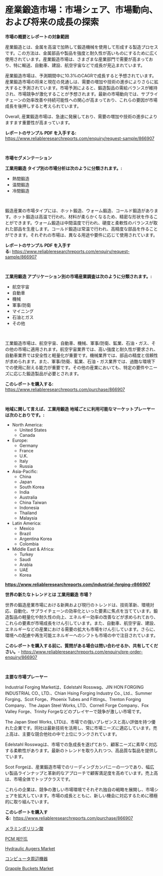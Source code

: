 <p><h1>産業鍛造市場：市場シェア、市場動向、および将来の成長の探索</h1></p><p><strong>市場の概要とレポートの対象範囲</strong></p>
<p><p>産業鍛造とは、金属を高温で加熱して鍛造機械を使用して形成する製造プロセスです。この方法は、金属部品や製品を強度と耐久性が高いものにするために広く使用されています。産業鍛造市場は、さまざまな産業部門で需要が高まっており、特に輸送、自動車、建設、航空宇宙などで成長が見込まれています。</p><p>産業鍛造市場は、予測期間中に10.3%のCAGRで成長すると予想されています。産業鍛造市場の将来と現在の見通しは、需要の増加や技術の進歩によりさらに拡大すると予測されています。市場予測によると、鍛造製品の需給バランスが維持され、市場競争が激化することが予想されます。最新の市場動向では、サプライチェーンの効率改善や持続可能性への関心が高まっており、これらの要因が市場成長を後押しすると考えられています。</p><p>Overall, 産業鍛造市場は、急速に発展しており、需要の増加や技術の進歩によりますます重要性が高まっています。</p></p>
<p><strong>レポートのサンプル PDF を入手する:</strong> <a href="https://www.reliableresearchreports.com/enquiry/request-sample/866907">https://www.reliableresearchreports.com/enquiry/request-sample/866907</a></p>
<p>&nbsp;</p>
<p><strong>市場セグメンテーション</strong></p>
<p><strong>工業用鍛造 タイプ別の市場分析は次のように分類されます。:</strong></p>
<p><ul><li>熱間鍛造</li><li>温間鍛造</li><li>冷間鍛造</li></ul></p>
<p>&nbsp;</p>
<p><p>鍛造産業の市場タイプには、ホット鍛造、ウォーム鍛造、コールド鍛造があります。ホット鍛造は高温で行われ、材料が柔らかくなるため、精密な形状を作ることができます。ウォーム鍛造は中間温度で行われ、硬度と柔軟性のバランスが取れた部品を生産します。コールド鍛造は常温で行われ、高精度な部品を作ることができます。それぞれの市場は、異なる用途や要件に応じて使用されています。</p></p>
<p><strong>レポートのサンプル PDF を入手する:</strong>&nbsp;<a href="https://www.reliableresearchreports.com/enquiry/request-sample/866907">https://www.reliableresearchreports.com/enquiry/request-sample/866907</a></p>
<p>&nbsp;</p>
<p><strong> 工業用鍛造 アプリケーション別の市場産業調査は次のように分類されます。:</strong></p>
<p><ul><li>航空宇宙</li><li>自動車</li><li>機械</li><li>軍事/防衛</li><li>マイニング</li><li>石油とガス</li><li>その他</li></ul></p>
<p>&nbsp;</p>
<p><p>工業鍛造市場は、航空宇宙、自動車、機械、軍事/防衛、鉱業、石油・ガス、その他の市場に適用されます。航空宇宙業界では、高い強度と耐久性が要求され、自動車業界では安全性と軽量化が重要です。機械業界では、部品の精度と信頼性が求められます。また、軍事/防衛、鉱業、石油・ガス業界では、過酷な環境下での使用に耐える能力が重要です。その他の産業においても、特定の要件やニーズに応じた鍛造製品が必要とされます。</p></p>
<p><strong>このレポートを購入する:</strong>&nbsp; <a href="https://www.reliableresearchreports.com/purchase/866907">https://www.reliableresearchreports.com/purchase/866907</a></p>
<p>&nbsp;</p>
<p><strong>地域に関して言えば、工業用鍛造 地域ごとに利用可能なマーケットプレーヤーは次のとおりです。:</strong></p>
<p><ul>
    <li>
        North America:
        <ul>
            <li>United States</li>
            <li>Canada</li>
        </ul>
    </li>
    <li>
        Europe:
        <ul>
            <li>Germany</li>
            <li>France</li>
            <li>U.K.</li>
            <li>Italy</li>
            <li>Russia</li>
        </ul>
    </li>
    <li>
        Asia-Pacific:
        <ul>
            <li>China</li>
            <li>Japan</li>
            <li>South Korea</li>
            <li>India</li>
            <li>Australia</li>
            <li>China Taiwan</li>
            <li>Indonesia</li>
            <li>Thailand</li>
            <li>Malaysia</li>
        </ul>
    </li>
    <li>
        Latin America:
        <ul>
            <li>Mexico</li>
            <li>Brazil</li>
            <li>Argentina Korea</li>
            <li>Colombia</li>
        </ul>
    </li>
    <li>
        Middle East & Africa:
        <ul>
            <li>Turkey</li>
            <li>Saudi</li>
            <li>Arabia</li>
            <li>UAE</li>
            <li>Korea</li>
        </ul>
    </li>
    </ul></p>
<p><strong><a href="https://www.reliableresearchreports.com/industrial-forging-r866907">https://www.reliableresearchreports.com/industrial-forging-r866907</a></strong>&nbsp;</p>
<p><strong>世界の新たなトレンドとは 工業用鍛造 市場？</strong></p>
<p><p>世界の鍛造産業市場における新興および現行のトレンドは、技術革新、環境対応、自動化、サプライチェーンの効率化といった要素に焦点を当てています。鍛造製品の軽量化や耐久性の向上、エネルギー効率の改善などが求められており、これらの要素が市場成長をけん引しています。また、自動車、航空宇宙、建設、エネルギーなどの産業における需要の拡大も市場をけん引しています。さらに、環境への配慮や再生可能エネルギーへのシフトも市場の中で注目されています。</p></p>
<p><strong>このレポートを購入する前に、質問がある場合は問い合わせるか、共有してください。</strong>- <a href="https://www.reliableresearchreports.com/enquiry/pre-order-enquiry/866907">https://www.reliableresearchreports.com/enquiry/pre-order-enquiry/866907</a></p>
<p>&nbsp;</p>
<p><strong>主要な市場プレーヤー</strong></p>
<p><p>Industrial Forging Marketは、Edelstahl Rosswag、JIN HON FORGING INDUSTRIAL CO., LTD.、Chian Hsing Forging Industry Co., Ltd.、Summer Forging、Scot Forge、Phoenix Tubes and Fittings、Trenton Forging Company、The Japan Steel Works, LTD、Cornell Forge Company、Fox Valley Forge、Trinity Forgeなどのプレイヤーで競争が激しい市場です。</p><p>The Japan Steel Works, LTDは、市場での強いプレゼンスと高い評価を持つ優れた企業です。同社は最新技術を活用し、常に市場ニーズに適応しています。売上高は、主要な競合他社の中で上位にランクされています。</p><p>Edelstahl Rosswagは、市場での急成長を遂げており、顧客ニーズに素早く対応する柔軟性があります。最新のトレンドを取り入れつつ、高品質な製品を提供しています。</p><p>Scot Forgeは、産業鍛造市場でのリーディングカンパニーの一つであり、幅広い製品ラインナップと革新的なアプローチで顧客満足度を高めています。売上高は、市場全体でトップクラスです。</p><p>これらの企業は、競争の激しい市場環境でそれぞれ独自の戦略を展開し、市場シェアを拡大しています。市場の成長とともに、新しい機会に対応するために積極的に取り組んでいます。</p></p>
<p><strong>このレポートを購入する:</strong>&nbsp;&nbsp;<a href="https://www.reliableresearchreports.com/purchase/866907">https://www.reliableresearchreports.com/purchase/866907</a></p>
<p><p><a href="https://medium.com/@ryleebauch2023/%E3%83%A1%E3%83%A9%E3%83%9F%E3%83%B3%E3%83%9D%E3%83%AA%E3%83%AA%E3%83%B3%E9%85%B8%E5%B8%82%E5%A0%B4%E3%81%AE%E8%A6%8F%E6%A8%A1-cagr-%E3%83%88%E3%83%AC%E3%83%B3%E3%83%89-2024-2030-8157a1c28ea2">メラミンポリリン酸</a></p><p><a href="https://medium.com/@kennyaniel5/pcm%ED%8E%98%EC%9D%B8%ED%8A%B8-%EC%8B%9C%EC%9E%A5-%EC%84%B1%EA%B3%B5%EC%A0%81%EC%9D%B8-%EB%B9%84%EC%A6%88%EB%8B%88%EC%8A%A4-%EC%A0%84%EB%9E%B5%EC%9D%98-%EC%97%B4%EC%87%A0-2031%EB%85%84%EA%B9%8C%EC%A7%80%EC%9D%98-%EC%98%88%EC%B8%A1-eae9ff0997fd">PCM 페인트</a></p><p><a href="https://github.com/CliffMedina6/Market-Research-Report-List-4/blob/main/hydraulic-augers-market.md">Hydraulic Augers Market</a></p><p><a href="https://medium.com/@austinallan03/%E3%82%B3%E3%83%B3%E3%83%94%E3%83%A5%E3%83%BC%E3%82%BF%E5%91%A8%E8%BE%BA%E6%A9%9F%E5%99%A8%E5%B8%82%E5%A0%B4-2031%E5%B9%B4%E3%81%BE%E3%81%A7%E3%81%AE%E6%88%90%E5%8A%9F%E3%81%97%E3%81%9F%E3%83%93%E3%82%B8%E3%83%8D%E3%82%B9%E6%88%A6%E7%95%A5%E3%81%AE%E9%8D%B5-6da0959f58ae">コンピュータ周辺機器</a></p><p><a href="https://github.com/Sinjinluong3e0awx2m195k76/Market-Research-Report-List-2/blob/main/grapple-buckets-market.md">Grapple Buckets Market</a></p></p>